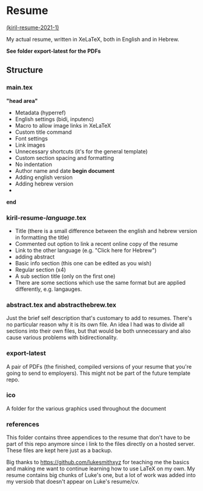 # Resume
[(kiril-resume-2021-1)](https://github.com/kiril-u/kiril-resume-2021-1)

My actual resume, written in XeLaTeX, both in English and in Hebrew.

**See folder export-latest for the PDFs**

## Structure

### main.tex

**"head area"**

- Metadata (hyperref)
- English settings (bidi, inputenc)
- Macro to allow image links in XeLaTeX
- Custom title command
- Font settings
- Link images
- Unnecessary shortcuts (it's for the general template)
- Custom section spacing and formatting
- No indentation
- Author name and date
**begin document**
- Adding english version
- Adding hebrew version
- 
**end**

### kiril-resume-*language*.tex

- Title (there is a small difference between the english and hebrew version in formatting the title)
- Commented out option to link a recent online copy of the resume
- Link to the other language (e.g. "Click here for Hebrew")
- adding abstract
- Basic info section (this one can be edited as you wish)
- Regular section (x4)
- A sub section title (only on the first one)
- There are some sections which use the same format but are applied differently, e.g. langauges.

### abstract.tex and abstracthebrew.tex

Just the brief self description that's customary to add to resumes. There's no particular reason why it is its own file. An idea I had was to divide all sections into their own files, but that would be both unnecessary and also cause various problems with bidirectionality.

### export-latest

A pair of PDFs (the finished, compiled versions of your resume that you're going to send to employers). This might not be part of the future template repo.

### ico

A folder for the various graphics used throughout the document

### references

This folder contains three appendices to the resume that don't have to be part of this repo anymore since i link to the files directly on a hosted server. These files are kept here just as a backup.


Big thanks to https://github.com/lukesmithxyz for teaching me the basics and making me want to continue learning how to use LaTeX on my own. My resume contains big chunks of Luke's one, but a lot of work was added into my versiob that doesn't appear on Luke's resume/cv.
